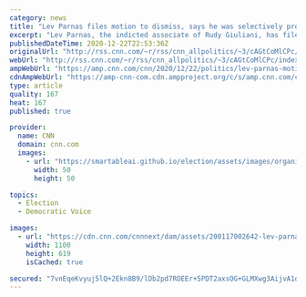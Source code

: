 ```yaml
---
category: news
title: "Lev Parnas files motion to dismiss, says he was selectively prosecuted to protect Trump"
excerpt: "Lev Parnas, the indicted associate of Rudy Giuliani, has filed a motion to dismiss the campaign finance charges against him, arguing he has been selectively prosecuted and blocked from providing information to lawmakers seeking to impeach President Trump.\n    \n"
publishedDateTime: 2020-12-22T22:53:36Z
originalUrl: "http://rss.cnn.com/~r/rss/cnn_allpolitics/~3/cAGtCoMlCPc/index.html"
webUrl: "http://rss.cnn.com/~r/rss/cnn_allpolitics/~3/cAGtCoMlCPc/index.html"
ampWebUrl: "https://amp.cnn.com/cnn/2020/12/22/politics/lev-parnas-motion-dismiss/index.html"
cdnAmpWebUrl: "https://amp-cnn-com.cdn.ampproject.org/c/s/amp.cnn.com/cnn/2020/12/22/politics/lev-parnas-motion-dismiss/index.html"
type: article
quality: 167
heat: 167
published: true

provider:
  name: CNN
  domain: cnn.com
  images:
    - url: "https://smartableai.github.io/election/assets/images/organizations/cnn.com-50x50.jpg"
      width: 50
      height: 50

topics:
  - Election
  - Democratic Voice

images:
  - url: "https://cdn.cnn.com/cnnnext/dam/assets/200117002642-lev-parnas-ucrania-juicio-politico-trump-giuliani-pkg-ione-molinares-dusa-00014113-super-tease.jpg"
    width: 1100
    height: 619
    isCached: true

secured: "7vnEqeKvyuj5lQ+2Ekn8B9/lDb2pd7ROEEr+5PDT2axsOG+GLMXwg3AijvA1o1aPdN2j6OoErk/35A839ljEvNtFwN+9hxocWc+Jq/voOiLBBkFhhDyhIBaC9bOzHqrVBx2VTMfgST/g6npigO4y8OxTRlUP3i+YPmHBD1Pjt0r9jOnYBuB1I+ebURiRZuTY6iS1SmVn/An5ddpBhFdBNVTaCt24Yq7vK7lF1ZwHYzZZ3aM2rPAn4f7iWH4QZjDtvvdT4Q48B/3Q5L/4D5pjsHEYmOMIpq2Z5DZHT1+70DulCrre+2k2pN707D2LfeUEWuXEzth+tU2sAJAIdEXcZiVD4JONGWE7yBQtfAydGf8=;3aaNBXo1qqhOZYqJqL4MhQ=="
---
```


